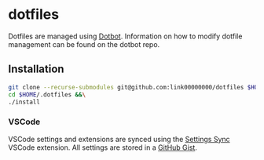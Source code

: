 # dotfiles

Dotfiles are managed using [Dotbot](https://github.com/anishathalye/dotbot). Information on how to modify dotfile management can be found on the dotbot repo.

## Installation

```bash
git clone --recurse-submodules git@github.com:link00000000/dotfiles $HOME/.dotfiles &&\
cd $HOME/.dotfiles &&\
./install
```

### VSCode
VSCode settings and extensions are synced using the [Settings Sync](https://marketplace.visualstudio.com/items?itemName=Shan.code-settings-sync) VSCode extension. All settings are stored in a [GitHub Gist](https://gist.github.com/link00000000/5a56bca84e06cb214365af177bbda608).

